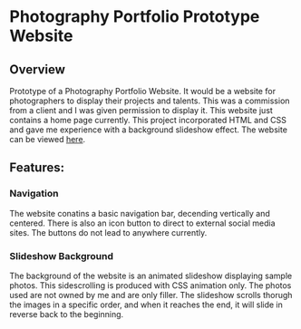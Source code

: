 # Photography Portfolio Prototype Website

## Overview

Prototype of a Photography Portfolio Website. It would be a website for photographers to display their projects and talents. This was a commission from a client and I was given permission to display it. This website just contains a home page currently. This project incorporated HTML and CSS and gave me experience with a background slideshow effect. The website can be viewed [here](https://mellow-level-clam.glitch.me/main.html).

## Features:

### Navigation

The website conatins a basic navigation bar, decending vertically and centered. There is also an icon button to direct to external social media sites. The buttons do not lead to anywhere currently.

### Slideshow Background

The background of the website is an animated slideshow displaying sample photos. This sidescrolling is produced with CSS animation only. The photos used are not owned by me and are only filler. The slideshow scrolls thorugh the images in a specific order, and when it reaches the end, it will slide in reverse back to the beginning.



